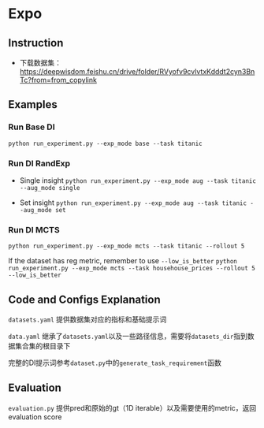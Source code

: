 # Expo


## Instruction

- 下载数据集：https://deepwisdom.feishu.cn/drive/folder/RVyofv9cvlvtxKdddt2cyn3BnTc?from=from_copylink


## Examples

### Run Base DI
  
`python run_experiment.py --exp_mode base --task titanic`

### Run DI RandExp

- Single insight
`python run_experiment.py --exp_mode aug --task titanic --aug_mode single`

- Set insight
`python run_experiment.py --exp_mode aug --task titanic --aug_mode set`



### Run DI MCTS
`python run_experiment.py --exp_mode mcts --task titanic --rollout 5`

If the dataset has reg metric, remember to use `--low_is_better`
`python run_experiment.py --exp_mode mcts --task househouse_prices --rollout 5 --low_is_better`


## Code and Configs Explanation

`datasets.yaml` 提供数据集对应的指标和基础提示词

`data.yaml` 继承了`datasets.yaml`以及一些路径信息，需要将`datasets_dir`指到数据集合集的根目录下

完整的DI提示词参考`dataset.py`中的`generate_task_requirement`函数


## Evaluation

`evaluation.py` 提供pred和原始的gt（1D iterable）以及需要使用的metric，返回evaluation score

